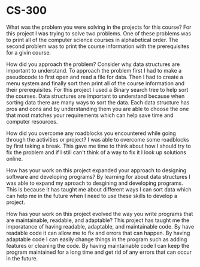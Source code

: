 # CS-300

What was the problem you were solving in the projects for this course?
For this project I was trying to solve two problems. One of these problems was to print all of the computer science courses in alphabetical order. The second problem was to print the course information with the prerequisites for a givin course.

How did you approach the problem? Consider why data structures are important to understand.
To approach the problem first I had to make a pseudocode to first open and read a file for data. Then I had to create a menu system and finally sort then print all of the course information and their prerequisites. For this project I used a Binary search tree to help sort the courses. Data structures are important to understand because when sorting data there are many ways to sort the data. Each data structure has pros and cons and by understanding them you are able to choose the one that most matches your requirements which can help save time and computer resources.

How did you overcome any roadblocks you encountered while going through the activities or project?
I was able to overcome some roadblocks by first taking a break. This gave me time to think about how I should try to fix the problem and if I still can't think of a way to fix it I look up solutions online.

How has your work on this project expanded your approach to designing software and developing programs?
By learning for about data structures I was able to expand my aproach to desgining and developing programs. This is because it has taught me about different ways I can sort data which can help me in the future when I need to use these skills to develop a project. 

How has your work on this project evolved the way you write programs that are maintainable, readable, and adaptable?
This project has taught me the imporatance of having readable, adaptable, and maintainable code. By have readable code it can allow me to fix and errors that can happen. By having adaptable code I can easily change things in the program such as adding features or cleaning the code. By having maintainable code I can keep the program maintained for a long time and get rid of any errors that can occur in the future. 
